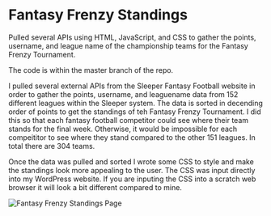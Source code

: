 # Fantasy Frenzy Standings
Pulled several APIs using HTML, JavaScript, and CSS to gather the points, username, and league name of the championship teams for the Fantasy Frenzy Tournament.

The code is within the master branch of the repo. 

I pulled several external APIs from the Sleeper Fantasy Football website in order to gather the points, username, and leaguename data from 152 different leagues within the Sleeper system. The data is sorted in decending order of points to get the standings of teh Fantasy Frenzy Tournament. I did this so that each fantasy football competitor could see where their team stands for the final week. Otherwise, it would be impossible for each compeititor to see where they stand compared to the other 151 leagues. In total there are 304 teams. 

Once the data was pulled and sorted I wrote some CSS to style and make the standings look more appealing to the user. The CSS was input directly into my WordPress website. If you are inputing the CSS into a scratch web browser it will look a bit different compared to mine.

<img alt="Fantasy Frenzy Standings Page" src="https://i.imgur.com/TJltn0H.png" />
